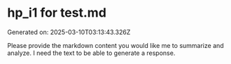 # hp_i1 for test.md

Generated on: 2025-03-10T03:13:43.326Z

Please provide the markdown content you would like me to summarize and analyze. I need the text to be able to generate a response.

